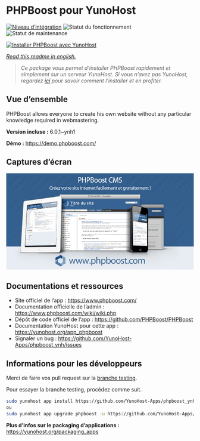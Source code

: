 <!--
N.B.: This README was automatically generated by https://github.com/YunoHost/apps/tree/master/tools/README-generator
It shall NOT be edited by hand.
-->

# PHPBoost pour YunoHost

[![Niveau d’intégration](https://dash.yunohost.org/integration/phpboost.svg)](https://dash.yunohost.org/appci/app/phpboost) ![Statut du fonctionnement](https://ci-apps.yunohost.org/ci/badges/phpboost.status.svg) ![Statut de maintenance](https://ci-apps.yunohost.org/ci/badges/phpboost.maintain.svg)

[![Installer PHPBoost avec YunoHost](https://install-app.yunohost.org/install-with-yunohost.svg)](https://install-app.yunohost.org/?app=phpboost)

*[Read this readme in english.](./README.md)*

> *Ce package vous permet d’installer PHPBoost rapidement et simplement sur un serveur YunoHost.
Si vous n’avez pas YunoHost, regardez [ici](https://yunohost.org/#/install) pour savoir comment l’installer et en profiter.*

## Vue d’ensemble

PHPBoost allows everyone to create his own website without any particular knowledge required in webmastering.

**Version incluse :** 6.0.1~ynh1

**Démo :** https://demo.phpboost.com/

## Captures d’écran

![Capture d’écran de PHPBoost](./doc/screenshots/screenshot.png)

## Documentations et ressources

* Site officiel de l’app : <https://www.phpboost.com/>
* Documentation officielle de l’admin : <https://www.phpboost.com/wiki/wiki.php>
* Dépôt de code officiel de l’app : <https://github.com/PHPBoost/PHPBoost>
* Documentation YunoHost pour cette app : <https://yunohost.org/app_phpboost>
* Signaler un bug : <https://github.com/YunoHost-Apps/phpboost_ynh/issues>

## Informations pour les développeurs

Merci de faire vos pull request sur la [branche testing](https://github.com/YunoHost-Apps/phpboost_ynh/tree/testing).

Pour essayer la branche testing, procédez comme suit.

``` bash
sudo yunohost app install https://github.com/YunoHost-Apps/phpboost_ynh/tree/testing --debug
ou
sudo yunohost app upgrade phpboost -u https://github.com/YunoHost-Apps/phpboost_ynh/tree/testing --debug
```

**Plus d’infos sur le packaging d’applications :** <https://yunohost.org/packaging_apps>